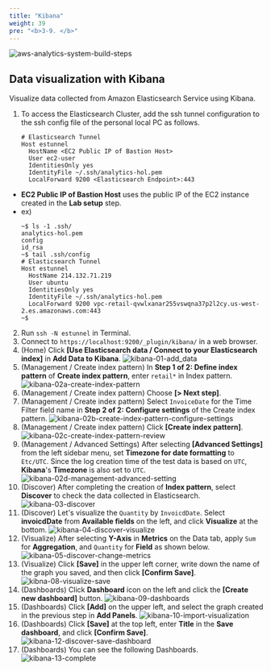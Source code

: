 ```yaml
---
title: "Kibana"
weight: 39
pre: "<b>3-9. </b>"
---
```


![aws-analytics-system-build-steps](/analytics-on-aws/images/aws-analytics-system-build-steps.svg)

## Data visualization with Kibana

Visualize data collected from Amazon Elasticsearch Service using Kibana.

1. To access the Elasticsearch Cluster, add the ssh tunnel configuration to the ssh config file of the personal local PC as follows.
    ```shell script
    # Elasticsearch Tunnel
    Host estunnel
      HostName <EC2 Public IP of Bastion Host>
      User ec2-user
      IdentitiesOnly yes
      IdentityFile ~/.ssh/analytics-hol.pem
      LocalForward 9200 <Elasticsearch Endpoint>:443
    ```
  + **EC2 Public IP of Bastion Host** uses the public IP of the EC2 instance created in the **Lab setup** step.
  + ex)
    ```shell script
    ~$ ls -1 .ssh/
    analytics-hol.pem
    config
    id_rsa
    ~$ tail .ssh/config
    # Elasticsearch Tunnel
    Host estunnel
      HostName 214.132.71.219
      User ubuntu
      IdentitiesOnly yes
      IdentityFile ~/.ssh/analytics-hol.pem
      LocalForward 9200 vpc-retail-qvwlxanar255vswqna37p2l2cy.us-west-2.es.amazonaws.com:443
    ~$
    ```
2. Run `ssh -N estunnel` in Terminal.
3. Connect to `https://localhost:9200/_plugin/kibana/` in a web browser.
4. (Home) Click **\[Use Elasticsearch data / Connect to your Elasticsearch index\]** in **Add Data to Kibana**.
![kibana-01-add_data](/analytics-on-aws/images/kibana-01-add_data.png)
5. (Management / Create index pattern) In **Step 1 of 2: Define index pattern** of **Create index pattern**, enter `retail*` in Index pattern.
![kibana-02a-create-index-pattern](/analytics-on-aws/images/kibana-02a-create-index-pattern.png)
6. (Management / Create index pattern) Choose **\[> Next step\]**.
7. (Management / Create index pattern) Select `InvoiceDate` for the Time Filter field name in **Step 2 of 2: Configure settings** of the Create index pattern.
![kibana-02b-create-index-pattern-configure-settings](/analytics-on-aws/images/kibana-02b-create-index-pattern-configure-settings.png)
8. (Management / Create index pattern) Click **\[Create index pattern\]**.
![kibana-02c-create-index-pattern-review](/analytics-on-aws/images/kibana-02c-create-index-pattern-review.png)
9. (Management / Advanced Settings) After selecting **\[Advanced Settings\]** from the left sidebar menu, set **Timezone for date formatting** to `Etc/UTC`. Since the log creation time of the test data is based on `UTC`, **Kibana**'s **Timezone** is also set to `UTC`.
![kibana-02d-management-advanced-setting](/analytics-on-aws/images/kibana-02d-management-advanced-setting.png)
10. (Discover) After completing the creation of **Index pattern**, select **Discover** to check the data collected in Elasticsearch.
![kibana-03-discover](/analytics-on-aws/images/kibana-03-discover.png)
11.  (Discover) Let's visualize the `Quantity` by `InvoicdDate`. Select **invoicdDate** from **Available fields** on the left, and click **Visualize** at the bottom.
![kibana-04-discover-visualize](/analytics-on-aws/images/kibana-04-discover-visualize.png)
12. (Visualize) After selecting **Y-Axis** in **Metrics** on the Data tab, apply `Sum` for **Aggregation**, and `Quantity` for **Field** as shown below.
![kibana-05-discover-change-metrics](/analytics-on-aws/images/kibana-05-discover-change-metrics.png)
13. (Visualize) Click **\[Save\]** in the upper left corner, write down the name of the graph you saved, and then click **\[Confirm Save\]**.
![kibna-08-visualize-save](/analytics-on-aws/images/kibana-08-visualize-save.png)
14. (Dashboards) Click **Dashboard** icon on the left and click the **\[Create new dashboard\]** button.
![kibana-09-dashboards](/analytics-on-aws/images/kibana-09-dashboards.png)
15. (Dashboards) Click **\[Add\]** on the upper left, and select the graph created in the previous step in **Add Panels**.
![kibana-10-import-visualization](/analytics-on-aws/images/kibana-10-import-visualization.png)
16. (Dashboards) Click **\[Save\]** at the top left, enter **Title** in the **Save dashboard**, and click **\[Confirm Save\]**.
![kibana-12-discover-save-dashboard](/analytics-on-aws/images/kibana-12-discover-save-dashboard.png)
17. (Dashboards) You can see the following Dashboards.
![kibana-13-complete](/analytics-on-aws/images/kibana-13-complete.png)
